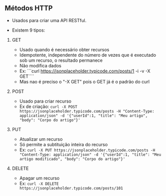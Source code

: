 ## Métodos HTTP 

* Usados para criar uma API RESTful.

* Existem 9 tipos: 

1. GET

    - Usado quando é necessário obter recursos
    - Idempotente, independente do número de vezes que é executado sob um recurso, o resultado permanece
    - Não modifica dados
    - Ex: ```curl https://jsonplaceholder.typicode.com/posts/1 -i -v -X GET````
    - Mas nao é preciso o "-X GET" pois o GET já é o padrão do curl

2. POST

    - Usado para criar recurso
    - Ex de criação: 
    ``` curl -X POST https://jsonplaceholder.typicode.com/posts -H "Content-Type: application/json" -d '{"userId":1, "title": "Meu artigo", "body": "Corpo do artigo"}' ```

3. PUT

    - Atualizar um recurso
    - Só permite a subtituição inteira do recurso 
    - Ex:
     ``` curl -X PUT https://jsonplaceholder.typicode.com/posts -H "Content-Type: application/json" -d '{"userId":1, "title": "Meu artigo modificado", "body": "Corpo do artigo"}' ```

4. DELETE

    - Apagar um recurso
    - Ex: 
    ``` curl -X DELETE https://jsonplaceholder.typicode.com/posts/101 ```
